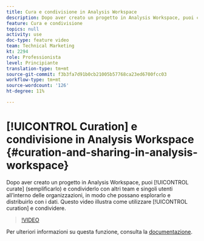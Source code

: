 ```yaml
---
title: Cura e condivisione in Analysis Workspace
description: Dopo aver creato un progetto in Analysis Workspace, puoi curarlo (semplificarlo) e condividerlo con altri team e singoli utenti all’interno delle organizzazioni in modo che possano esplorarlo e distribuirlo con i dati. Questo video mostra come lavorare con la cura e la condivisione.
feature: Cura e condivisione
topics: null
activity: use
doc-type: feature video
team: Technical Marketing
kt: 2294
role: Professionista
level: Principiante
translation-type: tm+mt
source-git-commit: f3b3fa7d91b0cb21005b57768ca23ed6700fcc03
workflow-type: tm+mt
source-wordcount: '126'
ht-degree: 11%

---
```



# [!UICONTROL Curation] e condivisione in Analysis Workspace  {#curation-and-sharing-in-analysis-workspace}

Dopo aver creato un progetto in Analysis Workspace, puoi [!UICONTROL curate] (semplificarlo) e condividerlo con altri team e singoli utenti all’interno delle organizzazioni, in modo che possano esplorarlo e distribuirlo con i dati. Questo video illustra come utilizzare [!UICONTROL curation] e condividere.

>[!VIDEO](https://video.tv.adobe.com/v/24711/?quality=12)

Per ulteriori informazioni su questa funzione, consulta la [documentazione](https://marketing.adobe.com/resources/help/it_IT/analytics/analysis-workspace/curate.html).